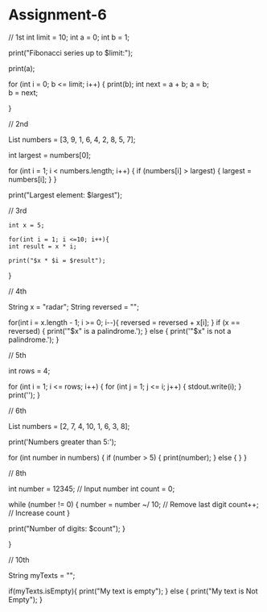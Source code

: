 # Assignment-6


  // 1st 
  int limit = 10; 
  int a = 0; 
  int b = 1; 

  print("Fibonacci series up to $limit:");

  print(a);

  
  for (int i = 0; b <= limit; i++) {
  print(b);
  int next = a + b; 
  a = b;  
  b = next;
  
  }
      
   // 2nd
   
   
   List<int> numbers = [3, 9, 1, 6, 4, 2, 8, 5, 7];
   
   int largest = numbers[0];

   for (int i = 1; i < numbers.length; i++) {
     if (numbers[i] > largest) {
      largest = numbers[i]; 
    }
  }

   print("Largest element: $largest");
   
   
 
   // 3rd 
   
    int x = 5;
   
    for(int i = 1; i <=10; i++){
    int result = x * i;
     
    print("$x * $i = $result");
   }
   
   
   // 4th
   
   
  String x = "radar"; 
  String reversed = "";
   
  for(int i = x.length - 1; i >= 0; i--){
        reversed = reversed + x[i];
  }
    if (x == reversed) {
    print('"$x" is a palindrome.');
  } else {
    print('"$x" is not a palindrome.');
  }
   

   // 5th
   
   int rows = 4;

  for (int i = 1; i <= rows; i++) {
    for (int j = 1; j <= i; j++) {
      stdout.write(i);
    }
    print('');
  }
  
   
   // 6th 
   
   List<int> numbers = [2, 7, 4, 10, 1, 6, 3, 8];

  print('Numbers greater than 5:');

  for (int number in numbers) {
    if (number > 5) {
      print(number);
    } else {
   }
  }
   
   
   
   
   
   // 8th
   
  int number = 12345; // Input number
  int count = 0;

  while (number != 0) {
    number = number ~/ 10; // Remove last digit
    count++; // Increase count
  }

  print("Number of digits: $count");
}
     
 }

 



// 10th


 String myTexts = "";
   
   if(myTexts.isEmpty){
     print("My text is empty");
   } else {
     print("My text is Not Empty");
   }
